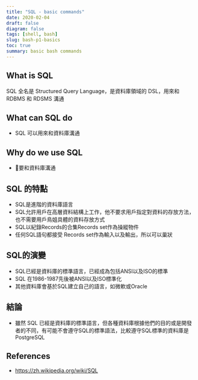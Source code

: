 ```yaml
---
title: "SQL - basic commands"
date: 2020-02-04
draft: false
diagram: false
tags: [shell, bash]
slug: bash-p1-basics
toc: true
summary: basic bash commands
---
```


## What is SQL

SQL 全名是 Structured Query Language，是資料庫領域的 DSL，用來和RDBMS 和 RDSMS 溝通

## What can SQL do

- SQL 可以用來和資料庫溝通

## Why do we use SQL

- 要和資料庫溝通

## SQL 的特點

- SQL是進階的資料庫語言
- SQL允許用戶在高層資料結構上工作，他不要求用戶指定對資料的存放方法，也不需要用戶鳥姐具體的資料存放方式
- SQL以紀錄Records的合集Records set作為操縱物件
- 任何SQL語句都接受 Records set作為輸入以及輸出，所以可以巢狀

## SQL的演變

- SQL已經是資料庫的標準語言，已經成為包括ANSI以及ISO的標準
- SQL 在1986-1987先後被ANSI以及ISO標準化
- 其他資料庫會基於SQL建立自己的語言，如微軟或Oracle

## 結論

- 雖然 SQL 已經是資料庫的標準語言，但各種資料庫根據他們的目的或是開發者的不同，有可能不會遵守SQL的標準語法，比較遵守SQL標準的資料庫是PostgreSQL

## References

- <https://zh.wikipedia.org/wiki/SQL>
